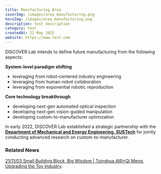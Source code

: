 ```yaml
---
title: Manufacturing Area
coverImg: /images/area_manufacturing.png
heroImg: /images/area_manufacturing.png
description: test description
category: test
createdAt: 22 May 2022
website: https://www.test.com
---
```


DISCOVER Lab intends to define future manufacturing from the following aspects: 

**System-level paradigm shifting**
- leveraging from robot-centered industry engineering
- leveraging from human-robot collaboration
- leveraging from exponential robotic reproduction

**Core technology breakthrough**
- developing next-gen automated optical inspection
- developing next-gen vision-guided manipulation
- developing custom-to-manufacturer optimization

In early 2022, DISCOVER Lab established a strategic partnership with the [**Department of Mechanical and Energy Engineering, SUSTech**](https://mee.sustech.edu.cn/en) for jointly conducting advanced research on custom-to-manufacturer.

### Related News

[21/11/03 Small Building Block, Big Wisdom | Tsinghua AIR×Qi Meng, Upgrading the Toy Industry](https://air.tsinghua.edu.cn/en/info/1007/1270.htm).